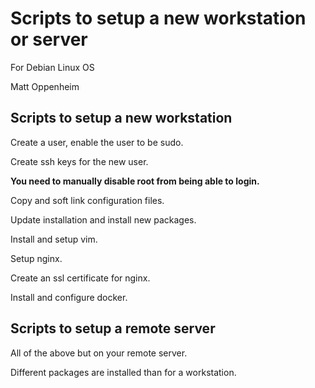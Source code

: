 # Scripts to setup a new workstation or server
For Debian Linux OS

Matt Oppenheim

## Scripts to setup a new workstation

Create a user, enable the user to be sudo.

Create ssh keys for the new user.

**You need to manually disable root from being able to login.**

Copy and soft link configuration files.

Update installation and install new packages.

Install and setup vim.

Setup nginx.

Create an ssl certificate for nginx.

Install and configure docker.

## Scripts to setup a remote server

All of the above but on your remote server.

Different packages are installed than for a workstation.
